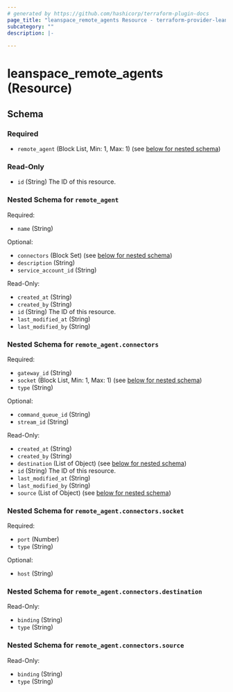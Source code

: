 ```yaml
---
# generated by https://github.com/hashicorp/terraform-plugin-docs
page_title: "leanspace_remote_agents Resource - terraform-provider-leanspace"
subcategory: ""
description: |-
  
---
```


# leanspace_remote_agents (Resource)





<!-- schema generated by tfplugindocs -->
## Schema

### Required

- `remote_agent` (Block List, Min: 1, Max: 1) (see [below for nested schema](#nestedblock--remote_agent))

### Read-Only

- `id` (String) The ID of this resource.

<a id="nestedblock--remote_agent"></a>
### Nested Schema for `remote_agent`

Required:

- `name` (String)

Optional:

- `connectors` (Block Set) (see [below for nested schema](#nestedblock--remote_agent--connectors))
- `description` (String)
- `service_account_id` (String)

Read-Only:

- `created_at` (String)
- `created_by` (String)
- `id` (String) The ID of this resource.
- `last_modified_at` (String)
- `last_modified_by` (String)

<a id="nestedblock--remote_agent--connectors"></a>
### Nested Schema for `remote_agent.connectors`

Required:

- `gateway_id` (String)
- `socket` (Block List, Min: 1, Max: 1) (see [below for nested schema](#nestedblock--remote_agent--connectors--socket))
- `type` (String)

Optional:

- `command_queue_id` (String)
- `stream_id` (String)

Read-Only:

- `created_at` (String)
- `created_by` (String)
- `destination` (List of Object) (see [below for nested schema](#nestedatt--remote_agent--connectors--destination))
- `id` (String) The ID of this resource.
- `last_modified_at` (String)
- `last_modified_by` (String)
- `source` (List of Object) (see [below for nested schema](#nestedatt--remote_agent--connectors--source))

<a id="nestedblock--remote_agent--connectors--socket"></a>
### Nested Schema for `remote_agent.connectors.socket`

Required:

- `port` (Number)
- `type` (String)

Optional:

- `host` (String)


<a id="nestedatt--remote_agent--connectors--destination"></a>
### Nested Schema for `remote_agent.connectors.destination`

Read-Only:

- `binding` (String)
- `type` (String)


<a id="nestedatt--remote_agent--connectors--source"></a>
### Nested Schema for `remote_agent.connectors.source`

Read-Only:

- `binding` (String)
- `type` (String)


